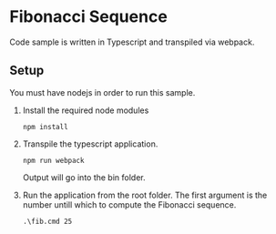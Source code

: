 # Fibonacci Sequence

Code sample is written in Typescript and transpiled via webpack. 

## Setup

You must have nodejs in order to run this sample.

1. Install the required node modules 
    ```
    npm install
    ```
1. Transpile the typescript application.
    ```
    npm run webpack
    ```
    Output will go into the bin folder.

2. Run the application from the root folder. The first argument is the number untill which to compute the Fibonacci sequence.
    ```
    .\fib.cmd 25
    ```
